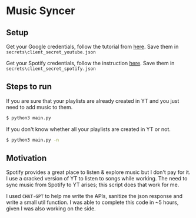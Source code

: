 # Music Syncer

## Setup

Get your Google credentials, follow the tutorial from [here](https://www.thepythoncode.com/article/using-youtube-api-in-python). Save them in `secrets\client_secret_youtube.json`

Get your Spotify credentials, follow the instruction [here](https://developer.spotify.com/documentation/web-api/tutorials/getting-started).
Save them in `secrets\client_secret_spotify.json`

## Steps to run

If you are sure that your playlists are already created in YT and you just need to add music to them.

```bash
$ python3 main.py
```

If you don't know whether all your playlists are created in YT or not.

```bash
$ python3 main.py -n
```

## Motivation

Spotify provides a great place to listen & explore music but I don't pay for it. I use a cracked version of YT to listen to songs while working. The need to sync music from Spotify to YT arises; this script does that work for me.

I used `CHAT-GPT` to help me write the APIs, sanitize the json response and write a small util function. I was able to complete this code in ~5 hours, given I was also working on the side.
